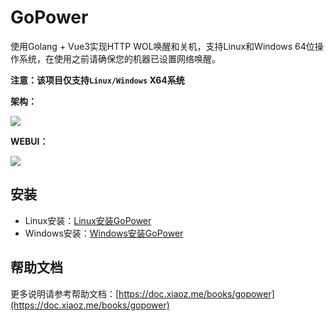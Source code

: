 # GoPower
使用Golang + Vue3实现HTTP WOL唤醒和关机，支持Linux和Windows 64位操作系统，在使用之前请确保您的机器已设置网络唤醒。

**注意：该项目仅支持`Linux/Windows` X64系统**

**架构：**

![](https://img.rss.ink/imgs/2022/09/28/015a0e405a636f29.jpg)

**WEBUI：**

![](https://img.rss.ink/imgs/2022/09/28/a11eddc86bcd3077.png)

## 安装

* Linux安装：[Linux安装GoPower](https://doc.xiaoz.me/books/gopower/page/linux)
* Windows安装：[Windows安装GoPower](https://doc.xiaoz.me/books/gopower/page/windows)

## 帮助文档

更多说明请参考帮助文档：[https://doc.xiaoz.me/books/gopower](https://doc.xiaoz.me/books/gopower)

